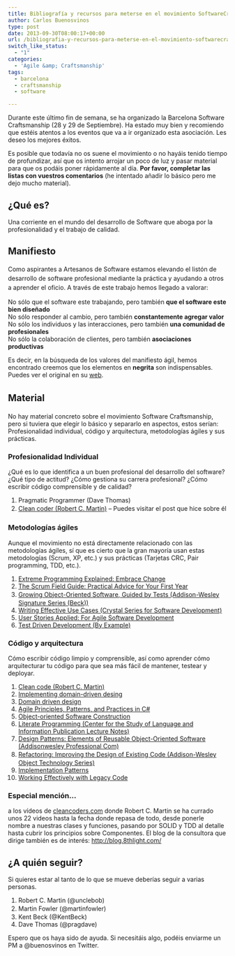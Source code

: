 ```yaml
---
title: Bibliografía y recursos para meterse en el movimiento SoftwareCraftsmanship
author: Carlos Buenosvinos
type: post
date: 2013-09-30T08:00:17+00:00
url: /bibliografia-y-recursos-para-meterse-en-el-movimiento-softwarecraftsmanship/
switch_like_status:
  - "1"
categories:
  - 'Agile &amp; Craftsmanship'
tags:
  - barcelona
  - craftsmanship
  - software

---
```

Durante este último fin de semana, se ha organizado la Barcelona Software Craftsmanship (28 y 29 de Septiembre). Ha estado muy bien y recomiendo que estéis atentos a los eventos que va a ir organizado esta asociación. Les deseo los mejores éxitos.

Es posible que todavía no os suene el movimiento o no hayáis tenido tiempo de profundizar, así que os intento arrojar un poco de luz y pasar material para que os podáis poner rápidamente al día. **Por favor, completar las listas con vuestros comentarios** (he intentado añadir lo básico pero me dejo mucho material).

<!--more-->

## ¿Qué es?

Una corriente en el mundo del desarrollo de Software que aboga por la profesionalidad y el trabajo de calidad.

## Manifiesto

<span style="line-height: 1.5;">Como aspirantes a Artesanos de Software estamos elevando el listón de desarrollo de software profesional mediante la práctica y ayudando a otros a aprender el oficio. A través de este trabajo hemos llegado a valorar:</span>

<div>
  No sólo que el software este trabajando, pero también <strong>que el software este bien diseñado</strong>
</div>

<div>
  No sólo responder al cambio, pero también <strong>constantemente agregar valor</strong>
</div>

<div>
  No sólo los individuos y las interacciones, pero también <strong>una comunidad de profesionales</strong>
</div>

<div>
  No sólo la colaboración de clientes, pero también <strong>asociaciones productivas</strong>
</div>

<div>
</div>

Es decir, en la búsqueda de los valores del manifiesto ágil, hemos encontrado creemos que los elementos en **negrita** son indispensables. Puedes ver el original en su <a href="http://manifesto.softwarecraftsmanship.org/" target="_blank">web</a>.

## <span style="line-height: 1.5;">Material</span>

No hay material concreto sobre el movimiento Software Craftsmanship, pero si tuviera que elegir lo básico y separarlo en aspectos, estos serían: Profesionalidad individual, código y arquitectura, metodologías ágiles y sus prácticas.

### Profesionalidad Individual

¿Qué es lo que identifica a un buen profesional del desarrollo del software? ¿Qué tipo de actitud? ¿Cómo gestiona su carrera profesional? ¿Cómo escribir código comprensible y de calidad?

  1. Pragmatic Programmer (Dave Thomas)
  2. <a style="line-height: 1.5;" title="Robert C. Martin Clean Code Collection Review (Part II)" href="http://carlosbuenosvinos.com/robert-c-martin-clean-code-collection-review-part-ii/">Clean coder (Robert C. Martin)</a> &#8211; Puedes visitar el post que hice sobre él

### Metodologías ágiles

Aunque el movimiento no está directamente relacionado con las metodologías ágiles, sí que es cierto que la gran mayoría usan estas metodologías (Scrum, XP, etc.) y sus prácticas (Tarjetas CRC, Pair programming, TDD, etc.).

  1. <a href="http://www.amazon.es/Extreme-Programming-Explained-Embrace-Change/dp/0321278658/ref=wl_it_dp_o_pC_nS_nC?ie=UTF8&colid=3B9BUYRQUYP6G&coliid=I2NDEHCQ9FZW59" target="_blank">Extreme Programming Explained: Embrace Change</a>
  2. <a title="Review: The Scrum Field Guide: Practical Advice for Your First Year" href="http://carlosbuenosvinos.com/review-the-scrum-field-guide-practical-advice-for-your-first-year/" target="_blank">The Scrum Field Guide: Practical Advice for Your First Year</a>
  3. <a style="line-height: 1.5;" href="http://www.amazon.es/Object-Oriented-Software-Addison-Wesley-Signature-ebook/dp/B002TIOYVW/ref=wl_it_dp_o_pC_nS_nC?ie=UTF8&colid=3B9BUYRQUYP6G&coliid=I1BAI00ZNJ76B5">Growing Object-Oriente​d Software, Guided by Tests (Addison-Wesle​y Signature Series (Beck))</a>
  4. [Writing Effective Use Cases (Crystal Series for Software Development)][1]
  5. [User Stories Applied: For Agile Software Development][2]
  6. [Test Driven Development (By Example)][3]

### Código y arquitectura

Cómo escribir código limpio y comprensible, así como aprender cómo arquitecturar tu código para que sea más fácil de mantener, testear y deployar.

  1. [Clean code (Robert C. Martin)][4]
  2. <a href="http://www.amazon.com/Implementing-Domain-Driven-Design-Vaughn-Vernon/dp/0321834577" target="_blank">Implementing domain-driven desing</a>
  3. <a href="http://www.amazon.com/Domain-Driven-Design-Tackling-Complexity-Software/dp/0321125215" target="_blank">Domain driven design</a>
  4. [Agile Principles, Patterns, and Practices in C#][5]
  5. [Object-oriented Software Construction][6]
  6. [Literate Programming (Center for the Study of Language and Information Publication Lecture Notes)][7]
  7. [Design Patterns: Elements of Reusable Object-Oriented Software (Addisonwesley Professional Com)][8]
  8. <a style="line-height: 1.5;" href="http://www.amazon.es/gp/product/B007WTFWJ6/ref=oh_d__o07_details_o07__i00?ie=UTF8&psc=1">Refactoring: Improving the Design of Existing Code (Addison-Wesley Object Technology Series)</a>
  9. [Implementation Patterns][9]
 10. [Working Effectively with Legacy Code][10]

### Especial mención&#8230;

a los vídeos de <a href="https://cleancoders.com/" target="_blank">cleancoders.com</a> donde Robert C. Martin se ha currado unos 22 videos hasta la fecha donde repasa de todo, desde ponerle nombre a nuestras clases y funciones, pasando por SOLID y TDD al detalle hasta cubrir los principios sobre Componentes. El blog de la consultora que dirige también es de interés: <a href="http://blog.8thlight.com/" target="_blank">http://blog.8thlight.com/</a>

## ¿A quién seguir?

Si quieres estar al tanto de lo que se mueve deberías seguir a varias personas.

  1. Robert C. Martin (@unclebob)
  2. <span style="line-height: 1.5;">Martin Fowler (@martinfowler)</span>
  3. Kent Beck (@KentBeck)
  4. Dave Thomas (@pragdave)

Espero que os haya sido de ayuda. Si necesitáis algo, podéis enviarme un PM a @buenosvinos en Twitter.

 [1]: http://www.amazon.es/Writing-Effective-Crystal-Software-Development/dp/0201702258/ref=wl_it_dp_o_pC_nS_nC?ie=UTF8&colid=3B9BUYRQUYP6G&coliid=I2I9IWNVJCZXLK
 [2]: http://www.amazon.es/User-Stories-Applied-Development-ebook/dp/B0054KOL74/ref=wl_it_dp_o_pC_nS_nC?ie=UTF8&colid=3B9BUYRQUYP6G&coliid=IQLP18A4WWP9B
 [3]: http://www.amazon.es/Test-Driven-Development-By-Example/dp/0321146530/ref=wl_it_dp_o_pC_nS_nC?ie=UTF8&colid=3B9BUYRQUYP6G&coliid=I3MALIR9N8Z3R4
 [4]: http://carlosbuenosvinos.com/robert-c-martin-clean-code-collection-review-part-i/ "Robert C. Martin Clean Code Collection Review (Part I)"
 [5]: http://www.amazon.es/Agile-Principles-Patterns-Practices-ebook/dp/B0051TM4GI/ref=wl_it_dp_o_pC_nS_nC?ie=UTF8&colid=3B9BUYRQUYP6G&coliid=IMPEKYDOIP48H
 [6]: http://www.amazon.es/Object-oriented-Software-Construction-Prentice-International/dp/0136290493/ref=wl_it_dp_o_pC_nS_nC?ie=UTF8&colid=3B9BUYRQUYP6G&coliid=I6XGKUY83VDCM
 [7]: http://www.amazon.es/Literate-Programming-Language-Information-Publication/dp/0937073806/ref=wl_it_dp_o_pC_nS_nC?ie=UTF8&colid=3B9BUYRQUYP6G&coliid=IWEEIC60GFCCV
 [8]: http://www.amazon.es/Design-Patterns-Elements-Object-Oriented-ebook/dp/B000SEIBB8/ref=sr_1_1?ie=UTF8&qid=1380576832&sr=8-1&keywords=design+patterns
 [9]: http://www.amazon.es/gp/product/B004UAALDW/ref=oh_d__o03_details_o03__i00?ie=UTF8&psc=1
 [10]: http://www.amazon.es/gp/product/B005OYHF0A/ref=oh_d__o02_details_o02__i00?ie=UTF8&psc=1